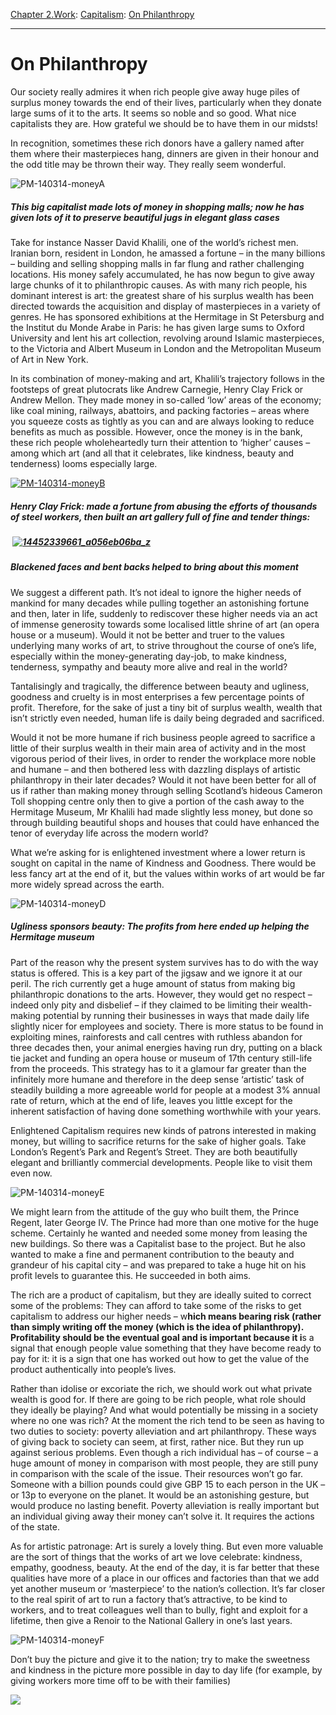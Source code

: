 [Chapter 2.Work](https://www.theschooloflife.com/thebookoflife/category/work/): [Capitalism](https://www.theschooloflife.com/thebookoflife/category/work/capitalism/): [On Philanthropy](https://www.theschooloflife.com/thebookoflife/the-rich-should-stop-giving-so-much-of-their-money-away/)

* * *

# On Philanthropy

Our society really admires it when rich people give away huge piles of surplus money towards the end of their lives, particularly when they donate large sums of it to the arts. It seems so noble and so good. What nice capitalists they are. How grateful we should be to have them in our midsts!

In recognition, sometimes these rich donors have a gallery named after them where their masterpieces hang, dinners are given in their honour and the odd title may be thrown their way. They really seem wonderful.

![PM-140314-moneyA](https://www.theschooloflife.com/thebookoflife/wp-content/uploads/2014/09/PM-140314-moneyA.jpg)

##### This big capitalist made lots of money in shopping malls; now he has given lots of it to preserve beautiful jugs in elegant glass cases

Take for instance Nasser David Khalili, one of the world’s richest men. Iranian born, resident in London, he amassed a fortune – in the many billions – building and selling shopping malls in far flung and rather challenging locations. His money safely accumulated, he has now begun to give away large chunks of it to philanthropic causes. As with many rich people, his dominant interest is art: the greatest share of his surplus wealth has been directed towards the acquisition and display of masterpieces in a variety of genres. He has sponsored exhibitions at the Hermitage in St Petersburg and the Institut du Monde Arabe in Paris: he has given large sums to Oxford University and lent his art collection, revolving around Islamic masterpieces, to the Victoria and Albert Museum in London and the Metropolitan Museum of Art in New York.

In its combination of money-making and art, Khalili’s trajectory follows in the footsteps of great plutocrats like Andrew Carnegie, Henry Clay Frick or Andrew Mellon. They made money in so-called ‘low’ areas of the economy; like coal mining, railways, abattoirs, and packing factories – areas where you squeeze costs as tightly as you can and are always looking to reduce benefits as much as possible. However, once the money is in the bank, these rich people wholeheartedly turn their attention to ‘higher’ causes – among which art (and all that it celebrates, like kindness, beauty and tenderness) looms especially large.

[![PM-140314-moneyB](https://www.theschooloflife.com/thebookoflife/wp-content/uploads/2014/10/PM-140314-moneyB.jpg)](http://www.thebookoflife.org/wp-content/uploads/2014/10/PM-140314-moneyB.jpg)

##### Henry Clay Frick: made a fortune from abusing the efforts of thousands of steel workers, then built an art gallery full of fine and tender things:

##### &nbsp;[![14452339661_a056eb06ba_z](https://www.theschooloflife.com/thebookoflife/wp-content/uploads/2014/10/14452339661_a056eb06ba_z.jpg)](http://www.thebookoflife.org/wp-content/uploads/2014/10/14452339661_a056eb06ba_z.jpg)

##### Blackened faces and bent backs helped to bring about this moment

We suggest a different path. It’s not ideal to ignore the higher needs of mankind for many decades while pulling together an astonishing fortune and then, later in life, suddenly to rediscover these higher needs via an act of immense generosity towards some localised little shrine of art (an opera house or a museum). Would it not be better and truer to the values underlying many works of art, to strive throughout the course of one’s life, especially within the money-generating day-job, to make kindness, tenderness, sympathy and beauty more alive and real in the world?

Tantalisingly and tragically, the difference between beauty and ugliness, goodness and cruelty is in most enterprises a few percentage points of profit. Therefore, for the sake of just a tiny bit of surplus wealth, wealth that isn’t strictly even needed, human life is daily being degraded and sacrificed.

Would it not be more humane if rich business people agreed to sacrifice a little of their surplus wealth in their main area of activity and in the most vigorous period of their lives, in order to render the workplace more noble and humane – and then bothered less with dazzling displays of artistic philanthropy in their later decades? Would it not have been better for all of us if rather than making money through selling Scotland’s hideous Cameron Toll shopping centre only then to give a portion of the cash away to the Hermitage Museum, Mr Khalili had made slightly less money, but done so through building beautiful shops and houses that could have enhanced the tenor of everyday life across the modern world?

What we’re asking for is enlightened investment where a lower return is sought on capital in the name of Kindness and Goodness. There would be less fancy art at the end of it, but the values within works of art would be far more widely spread across the earth.

![PM-140314-moneyD](https://www.theschooloflife.com/thebookoflife/wp-content/uploads/2014/09/PM-140314-moneyD.jpg)

##### Ugliness sponsors beauty: The profits from here ended up helping the Hermitage museum

Part of the reason why the present system survives has to do with the way status is offered. This is a key part of the jigsaw and we ignore it at our peril. The rich currently get a huge amount of status from making big philanthropic donations to the arts. However, they would get no respect – indeed only pity and disbelief – if they claimed to be limiting their wealth-making potential by running their businesses in ways that made daily life slightly nicer for employees and society. There is more status to be found in exploiting mines, rainforests and call centres with ruthless abandon for three decades then, your animal energies having run dry, putting on a black tie jacket and funding an opera house or museum of 17th century still-life from the proceeds. This strategy has to it a glamour far greater than the infinitely more humane and therefore in the deep sense ‘artistic’ task of steadily building a more agreeable world for people at a modest 3% annual rate of return, which at the end of life, leaves you little except for the inherent satisfaction of having done something worthwhile with your years.

Enlightened Capitalism requires new kinds of patrons interested in making money, but willing to sacrifice returns for the sake of higher goals. Take London’s Regent’s Park and Regent’s Street. They are both beautifully elegant and brilliantly commercial developments. People like to visit them even now.

![PM-140314-moneyE](https://www.theschooloflife.com/thebookoflife/wp-content/uploads/2014/09/PM-140314-moneyE.jpg)

We might learn from the attitude of the guy who built them, the Prince Regent, later George IV. The Prince had more than one motive for the huge scheme. Certainly he wanted and needed some money from leasing the new buildings. So there was a Capitalist base to the project. But he also wanted to make a fine and permanent contribution to the beauty and grandeur of his capital city – and was prepared to take a huge hit on his profit levels to guarantee this. He succeeded in both aims.

The rich are a product of capitalism, but they are ideally suited to correct some of the problems: They can afford to take some of the risks to get capitalism to address our higher needs – w**hich means bearing risk (rather than simply writing off the money (which is the idea of philanthropy). Profitability should be the eventual goal and is important because it i**s a signal that enough people value something that they have become ready to pay for it: it is a sign that one has worked out how to get the value of the product authentically into people’s lives.

Rather than idolise or excoriate the rich, we should work out what private wealth is good for. If there are going to be rich people, what role should they ideally be playing? And what would potentially be missing in a society where no one was rich? At the moment the rich tend to be seen as having to two duties to society: poverty alleviation and art philanthropy. These ways of giving back to society can seem, at first, rather nice. But they run up against serious problems.&nbsp;Even though a rich individual has – of course – a huge amount of money in comparison with most people, they are still puny in comparison with the scale of the issue. Their resources won’t go far. Someone with a billion pounds could give GBP 15 to each person in the UK – or 13p to everyone on the planet. It would be an astonishing gesture, but would produce no lasting benefit. Poverty alleviation is really important but an individual giving away their money can’t solve it. It requires the actions of the state.

As for artistic patronage: Art is surely a lovely thing. But even more valuable are the sort of things that the works of art we love celebrate: kindness, empathy, goodness, beauty. At the end of the day, it is far better that these qualities have more of a place in our offices and factories than that we add yet another museum or ‘masterpiece’ to the nation’s collection. It’s far closer to the real spirit of art to run a factory that’s attractive, to be kind to workers, and to treat colleagues well than to bully, fight and exploit for a lifetime, then give a Renoir to the National Gallery in one’s last years.

![PM-140314-moneyF](https://www.theschooloflife.com/thebookoflife/wp-content/uploads/2014/09/PM-140314-moneyF.jpg)

Don’t buy the picture and give it to the nation; try to make the sweetness and kindness in the picture more possible in day to day life (for example, by giving workers more time off to be with their families)

[![](https://img.youtube.com/vi/mTAE5m3ZO2E/0.jpg)](https://www.youtube.com/embed/mTAE5m3ZO2E '')
